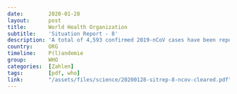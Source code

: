 ```yaml
---
date:        2020-01-28
layout:      post
title:       World Health Organization
subtitle:    'Situation Report - 8'
description: 'A total of 4,593 confirmed 2019-nCoV cases have been reported globally<br/>106 deaths have been reported'
country:     ORG
timeline:    P(l)andemie
group:       WHO
categories:  [Zahlen]
tags:        [pdf, who]
link:        "/assets/files/science/20200128-sitrep-8-ncov-cleared.pdf"
---
```

<object data="{{ page.link }}" style='height:calc(100vh - 400px); width: 100%' type='application/pdf'></object>
